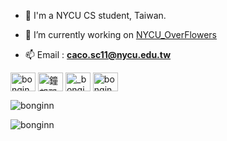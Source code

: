 - 📖 I'm a NYCU CS student, Taiwan.

- 🔭 I’m currently working on [NYCU_OverFlowers](https://github.com/Kai-0530/NYCU_OverFlowers)

- 📫 Email : **caco.sc11@nycu.edu.tw**

<p align="left">
<a href="https://kaggle.com/bonginn" target="blank"><img align="center" src="https://raw.githubusercontent.com/rahuldkjain/github-profile-readme-generator/master/src/images/icons/Social/kaggle.svg" alt="bonginn" height="30" width="40" /></a>
<a href="https://www.facebook.com/profile.php?id=100007331499275&mibextid=kFxxJD" target="blank"><img align="center" src="https://raw.githubusercontent.com/rahuldkjain/github-profile-readme-generator/master/src/images/icons/Social/facebook.svg" alt="鐘邦郡" height="30" width="40" /></a>
<a href="https://instagram.com/_bongin_" target="blank"><img align="center" src="https://raw.githubusercontent.com/rahuldkjain/github-profile-readme-generator/master/src/images/icons/Social/instagram.svg" alt="_bongin_" height="30" width="40" /></a>
<a href="https://codeforces.com/profile/bonginn" target="blank"><img align="center" src="https://raw.githubusercontent.com/rahuldkjain/github-profile-readme-generator/master/src/images/icons/Social/codeforces.svg" alt="bonginn" height="30" width="40" /></a>
</p>

<p>&nbsp;<img align="left" src="https://github-readme-stats.vercel.app/api?username=bonginn&show_icons=true&locale=en&theme=tokyonight" alt="bonginn" /></p>

<p><img align="left" src="https://github-readme-stats.vercel.app/api/top-langs?username=bonginn&show_icons=true&locale=en&layout=compact" alt="bonginn" /></p>

